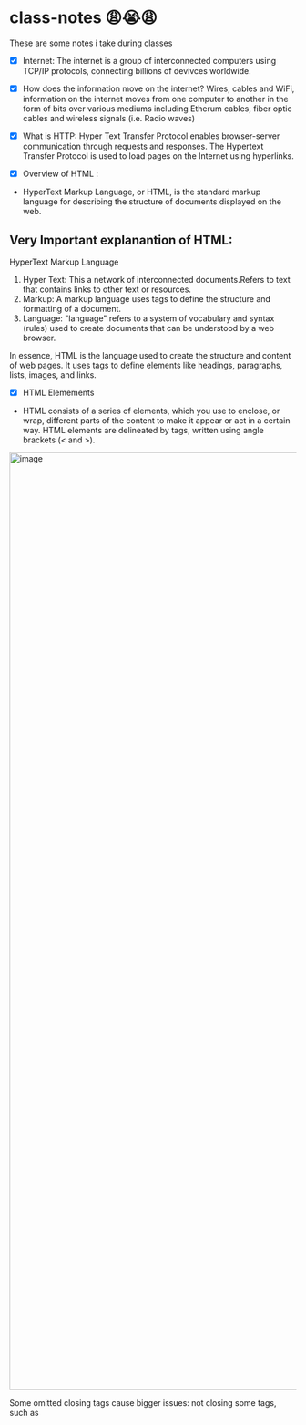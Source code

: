 # class-notes <LEARNING HTML> 😩😭😩
These are some notes i take during classes 

- [x] Internet:
The internet is a group of interconnected computers using TCP/IP protocols, connecting billions of devivces worldwide.

- [x] How does the information move on the internet?
Wires, cables and WiFi, information on the internet moves from one computer to another in the form of bits over various mediums including Etherum cables, fiber optic cables and wireless signals (i.e. Radio waves)

- [x] What is HTTP: Hyper Text Transfer Protocol enables browser-server communication through requests and responses. The Hypertext Transfer Protocol is used to load pages on the Internet using hyperlinks.

- [x] Overview of HTML :
- HyperText Markup Language, or HTML, is the standard markup language for describing the structure of documents displayed on the web.

## Very Important explanantion of HTML: 
HyperText Markup Language 
1. Hyper Text: This a network of interconnected documents.Refers to text that contains links to other text or resources.
2. Markup: A markup language uses tags to define the structure and formatting of a document.
3. Language: "language" refers to a system of vocabulary and syntax (rules) used to create documents that can be understood by a web browser.

In essence, HTML is the language used to create the structure and content of web pages. It uses tags to define elements like headings, paragraphs, lists, images, and links.

- [x] HTML Elemements
- HTML consists of a series of elements, which you use to enclose, or wrap, different parts of the content to make it appear or act in a certain way. HTML elements are delineated by tags, written using angle brackets (< and >).

<img width="4152" height="1644" alt="image" src="https://github.com/user-attachments/assets/5e4a3bda-ec7c-42b3-9d47-b903b811cd88" />

Some omitted closing tags cause bigger issues: not closing some tags, such as <script>, <style>, <template>, <textarea>, and <title>, breaks subsequent content as shown in the following example.

```html
<p>If you add <strong>Strong</oops> text and <em>emphasised</doh> text but forget to close your tags, that doesn't cause the worst problems.</ohno>
<p>All that happens is your text continue to be bold and emphasized.</ohno>

<p>But not closing a `style` or `script` is a more serious issue. 
  <p>The script only shows because we changed the display.
  <style>
    p {
      color:red;
    }
    style {
      display: unset;
     }
  <p>text coming after 
  <table>
    <tr>
      <th>Optional closing
    <tr>
      <td>table cell
```

## Important notes:
There are two types of elements: replaced and non-replaced.

### Non-replaced elements:
The paragraph, header, and lists marked up in the earlier section are all non-replaced. Non-replaced elements have opening and (sometimes optional) closing tags that surround them and may include text and other tags as sub-elements.

### Replacable elements:
In web development, replaced elements are HTML elements whose content are replaced by external resources or content defined outside of the document structure, and are not considered in the CSS rendering model. 
The following can be replaced elements:
```html
<img>
<video>
<iframe>
<embed>
<fencedframe>
```

## HTML Document Structure:
HTML documents include a document type declaration and the <html> root element. Nested in the <html> element are the document head and document body. 

### Add to every HTML Document:
1. The first thing in any HTML document is the preamble. ```<!DOCTYPE html>``` tells the browser to use standards mode. If omitted, browsers will use a         different rendering mode known as quirks mode.
2. The ```<html>``` element is the root element for an HTML document. It is the parent of the ```<head>``` and ```<body>```, containing everything in the HTML document other than the doctype.
3. The lang language attribute added to the ```<html>``` tag defines the main language of the document.  For example, French is very different in Canada (fr-CA) versus Burkina Faso (fr-BF). This language declaration enables screen readers, search engines, and translation services to know the document language.

```HTML
<!DOCTYPE html>
<html lang="en-US">
  <head>
  </head>
  <body>
  </body>
</html>
```

The head contains all the metadata for a site or application. While the body contains all the visible content.
## The required components inside the head:
1. The character encoding. ```<meta charset="utf-8" />``` to ensure the browser can render the characters in that title and all the characters in the rest of the document.

Reference: `https://gorails.com/episodes/html-learning-path-html-document-structure?ref=dailydev`

2. The Document title:
Your home page and all additional pages should each have a unique title. ```<title>Machine Learning Workshop</title>```

3. The viewport metadata:
 it enables controlling a viewport's size and scale, and prevents the site's content from being sized down to fit a 960px site onto a 320px screen, it is definitely recommended. ```<meta name="viewport" content="width=device-width" />``` The preceding code means "make the site responsive, starting by making the width of the content the width of the screen".

So far, the outline for our HTML file is:
```HTNL
<!DOCTYPE html>
<html>
<head>
  <title>My First Web Page</title>
</head>
<body>
  <h1>Hello, World!</h1>
  <p>This is my first web page.</p>
</body>
</html>
```

# Headings and sections
## Site `<header>`

    <!-- start header -->
    <div id="pageHeader">
      <div id="title">Machine Learning Workshop</div>
      <!-- navigation -->
      <div id="navigation">
        <a href="#reg">Register</a>
        <a href="#about">About</a>
        <a href="#teachers">Instructors</a>
        <a href="#feedback">Testimonials</a>
      </div>
      <!-- end navigation bar -->
    </div>
    <!-- end of header -->

You can include `role` attributes to provide semantics to create a good accessibility object model (AOM) for screen readers:  

    <!-- start header -->
    <div role="banner">
      <div role="heading" aria-level="1">Machine Learning Workshop</div>
      <div role="navigation">
        <a href="#reg">Register</a>
        <a href="#about">About</a>
        <a href="#teachers">Instructors</a>
        <a href="#feedback">Testimonials</a>
      </div>
      <!-- end navigation bar -->
    <div>
    <!-- end of header -->


CSS can make (almost) any markup look right. But using the non-semantic `<div>` for everything actually creates extra work. To target multiple `<div>`s with CSS, you end up using ids or classes to identify the content. The code also includes a comment for each closing `</div>` to indicate which opening tag each `</div>` closed.

While the `id` and `class` attributes provide hooks for styling and JavaScript, they add no semantic value for the screen reader and (for the most part) the search engines.


# CSS
The ```<head>``` is where you include styles for your HTML. There are three ways to include CSS: ```<link>```, ```<style>```, and the ```style``` attribute. 
1.The `<link>` tag is the most preferable method of icluding sylesheets. The syntax is `<link rel="stylesheet" href="styles.css">`, where styles.css is the URL of your stylesheet.
The ``rel`` attribute defines the relationship: in this case ```stylesheet```. If you omit this, your CSS will not be linked.

2. The ```style``` is used when we want our style sheet to be within a cascade (poured on) layer but want to access and edit the file we include the the CSS with the ```@import``` inside a style

 ```HTML
<style>
  @import "styles.css" layer(firstLayer);
</style>
```

# Links 
Hyperlinks, often referred to simply as 'links', connect various parts of a website, different files, or even other websites, providing a seamless navigation experience. In HTML, we create these essential navigational devices using the <a> tag coupled with an href attribute that specifies the destination of the link.

``` HTML
<!DOCTYPE html>
<html>
<head>
    <title>Space Exploration</title>
</head>
<body>
    <h1>Welcome to the Astronomy Club</h1>
    <!-- Create a link to a page about the Solar System. Don't forget to make it open in a new tab! Here is a sample URL you can use: https://en.wikipedia.org/wiki/Solar_System -->
    <a href="https://en.wikipedia.org/wiki/Solar_System" target="_blank">Link to a page about the solar system..</a>

    <!-- Create a link to the about.html page that is already predefined -->
    <a href="about.html">Learn more about the Astronomy Club 🚀</a>
</body>
</html>
```

# Images
The ```<img>``` tag is an HTML element used to embed an image into a web page.

```
<img src="https://images.unsplash.com/photo-1519681393784-a939888cd496?ixlib=rb-1.2.1&auto=format&fit=crop&w=1050&q=80">
```
